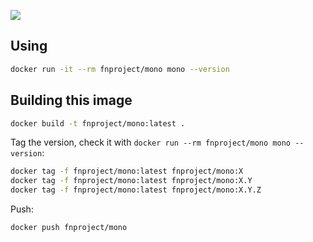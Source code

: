 [![](http://badge-imagelayers.iron.io/fnproject/mono:latest.svg)](http://imagelayers.iron.io/?images=fnproject/mono:latest 'Get your own badge on imagelayers.iron.io')

## Using

```sh
docker run -it --rm fnproject/mono mono --version
```

## Building this image

```sh
docker build -t fnproject/mono:latest .
```

Tag the version, check it with `docker run --rm fnproject/mono mono --version`:

```sh
docker tag -f fnproject/mono:latest fnproject/mono:X
docker tag -f fnproject/mono:latest fnproject/mono:X.Y
docker tag -f fnproject/mono:latest fnproject/mono:X.Y.Z
```

Push:

```sh
docker push fnproject/mono
```
